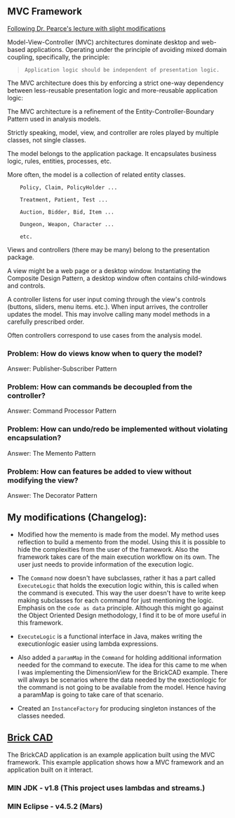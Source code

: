 ## MVC Framework

[Following Dr. Pearce's lecture with slight modifications](http://www.cs.sjsu.edu/faculty/pearce/modules/lectures/ood2/mvc/index.htm)

Model-View-Controller (MVC) architectures dominate desktop and web-based applications. Operating under the principle of avoiding mixed domain coupling, specifically, the principle:

> `Application logic should be independent of presentation logic.`

The MVC architecture does this by enforcing a strict one-way dependency between less-reusable presentation logic and more-reusable application logic:

The MVC architecture is a refinement of the Entity-Controller-Boundary Pattern used in analysis models.

Strictly speaking, model, view, and controller are roles played by multiple classes, not single classes.

The model belongs to the application package. It encapsulates business logic, rules, entities, processes, etc.

More often, the model is a collection of related entity classes.

```
	Policy, Claim, PolicyHolder ...
	
	Treatment, Patient, Test ...
	
	Auction, Bidder, Bid, Item ...
	
	Dungeon, Weapon, Character ...
	
	etc.
```

Views and controllers (there may be many) belong to the presentation package.

A view might be a web page or a desktop window. Instantiating the Composite Design Pattern, a desktop window often contains child-windows and controls.

A controller listens for user input coming through the view's controls (buttons, sliders, menu items. etc.). When input arrives, the controller updates the model. This may involve calling many model methods in a carefully prescribed order.

Often controllers correspond to use cases from the analysis model.

### Problem: How do views know when to query the model?

Answer: Publisher-Subscriber Pattern

### Problem: How can commands be decoupled from the controller?

Answer: Command Processor Pattern

### Problem: How can undo/redo be implemented without violating encapsulation?

Answer: The Memento Pattern

### Problem: How can features be added to view without modifying the view?

Answer: The Decorator Pattern


## My modifications (Changelog):
* Modified how the memento is made from the model. My method uses reflection to build a memento from the model. Using this it is possible to hide the complexities from the user of the framework.
  Also the framework takes care of the main execution workflow on its own. The user just needs to provide information of the execution logic.
  
* The `Command` now doesn't have subclasses, rather it has a part called `ExecuteLogic` that holds the execution logic within, this is called when the command is executed.
  This way the user doesn't have to write keep making subclasses for each command for just mentioning the logic. Emphasis on the `code as data` principle.
  Although this might go against the Object Oriented Design methodology, I find it to be of more useful in this framework.
  
* `ExecuteLogic` is a functional interface in Java, makes writing the executionlogic easier using lambda expressions.

* Also added a `paramMap` in the `Command` for holding additional information needed for the command to execute. The idea for this came to me when I was implementing the DimensionView for the BrickCAD example.
  There will always be scenarios where the data needed by the exectionlogic for the command is not going to be available from the model. Hence having a paramMap is going to take care of that scenario.

* Created an `InstanceFactory` for producing singleton instances of the classes needed.

## [Brick CAD](http://www.cs.sjsu.edu/faculty/pearce/modules/projects/oop/brickCAD/BrickCAD.htm)
The BrickCAD application is an example application built using the MVC framework. This example application shows how a MVC framework and an application built on it interact.


### MIN JDK - v1.8 (This project uses lambdas and streams.)

### MIN Eclipse - v4.5.2 (Mars)